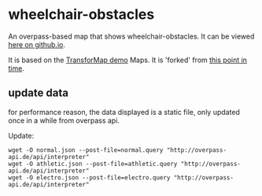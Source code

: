 # wheelchair-obstacles
An overpass-based map that shows wheelchair-obstacles. It can be viewed [here on github.io](http://species.github.io/wheelchair-obstacles/normal.html#16/47.0720/15.4433).

It is based on the [TransforMap demo](https://github.com/TransforMap/demo.transformap.co) Maps. It is 'forked' from [this point in time](https://github.com/TransforMap/demo.transformap.co/tree/bb5419e895d1ed440cdc645d1de8b455cfa78a8c).

## update data

for performance reason, the data displayed is a static file, only updated once in a while from overpass api.

Update:

```
wget -O normal.json --post-file=normal.query "http://overpass-api.de/api/interpreter"
wget -O athletic.json --post-file=athletic.query "http://overpass-api.de/api/interpreter"
wget -O electro.json --post-file=electro.query "http://overpass-api.de/api/interpreter"
```
